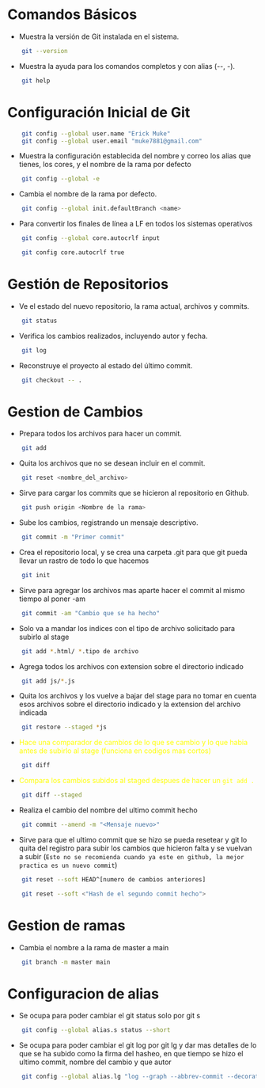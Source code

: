 # Comandos Básicos

- Muestra la versión de Git instalada en el sistema.

```bash
    git --version
```

- Muestra la ayuda para los comandos completos y con alias (--, -).

```bash
    git help
```

# Configuración Inicial de Git

```bash
    git config --global user.name "Erick Muke"
    git config --global user.email "muke7881@gmail.com"
```

- Muestra la configuración establecida del nombre y correo los alias que tienes, los cores, y el nombre de la rama por defecto

```bash
    git config --global -e
```

- Cambia el nombre de la rama por defecto.

```bash
    git config --global init.defaultBranch <name>
```

- Para convertir los finales de línea a LF en todos los sistemas operativos

```bash
    git config --global core.autocrlf input
```

```bash
    git config core.autocrlf true
```

# Gestión de Repositorios

- Ve el estado del nuevo repositorio, la rama actual, archivos y commits.

```bash
    git status
```

- Verifica los cambios realizados, incluyendo autor y fecha.

```bash
    git log
```

- Reconstruye el proyecto al estado del último commit.

```bash
    git checkout -- .
```

# Gestion de Cambios

- Prepara todos los archivos para hacer un commit.

```bash
    git add
```

- Quita los archivos que no se desean incluir en el commit.

```bash
    git reset <nombre_del_archivo>
```

- Sirve para cargar los commits que se hicieron al repositorio en Github.

```bash
    git push origin <Nombre de la rama>
```

- Sube los cambios, registrando un mensaje descriptivo.

```bash
    git commit -m "Primer commit"
```

- Crea el repositorio local, y se crea una carpeta .git para que git pueda llevar un rastro de todo lo que hacemos

```bash
    git init
```

- Sirve para agregar los archivos mas aparte hacer el commit al mismo tiempo al poner -am

```bash
    git commit -am "Cambio que se ha hecho"
```

- Solo va a mandar los indices con el tipo de archivo solicitado para subirlo al stage

```bash
    git add *.html/ *.tipo de archivo
```

- Agrega todos los archivos con extension sobre el directorio indicado

```bash
    git add js/*.js
```

- Quita los archivos y los vuelve a bajar del stage para no tomar en cuenta esos archivos sobre el directorio indicado y la extension del archivo indicada

```bash
    git restore --staged *js
```

- <span style="color: yellow;">Hace una comparador de cambios de lo que se cambio y lo que habia antes de subirlo al stage (funciona en codigos mas cortos)</span>

```bash
    git diff
```

- <span style="color: yellow"> Compara los cambios subidos al staged despues de hacer un `git add .`</span>

```bash
    git diff --staged
```

- Realiza el cambio del nombre del ultimo commit hecho

```bash
    git commit --amend -m "<Mensaje nuevo>"
```

- Sirve para que el ultimo commit que se hizo se pueda resetear y git lo quita del registro para subir los cambios que hicieron falta y se vuelvan a subir (`Esto no se recomienda cuando ya este en github, la mejor practica es un nuevo commit`)

```bash
    git reset --soft HEAD^[numero de cambios anteriores]
```

```bash
    git reset --soft <"Hash de el segundo commit hecho">
```

# Gestion de ramas

- Cambia el nombre a la rama de master a main

```bash
    git branch -m master main
```

# Configuracion de alias

- Se ocupa para poder cambiar el git status solo por git s

```bash
    git config --global alias.s status --short
```

- Se ocupa para poder cambiar el git log por git lg y dar mas detalles de lo que se ha subido como la firma del hasheo, en que tiempo se hizo el ultimo commit, nombre del cambio y que autor

```bash
    git config --global alias.lg "log --graph --abbrev-commit --decorate --format=format:'%C(bold blue)%h%C(reset) - %C(bold green)(%ar)%C(reset) %C(white)%s%C(reset) %C(dim white)- %an%C(reset)%C(bold yellow)%d%C(reset)' --all"
```
